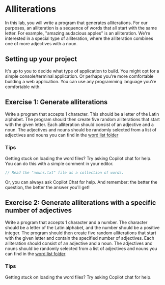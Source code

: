 # Alliterations

In this lab, you will write a program that generates alliterations. For our purposes, an alliteration is a sequence of words that all start with the same letter. For example, "amazing audacious apples" is an alliteration. We're interested in a special type of alliteration, where the alliteration combines one of more adjectives with a noun.

## Setting up your project

It's up to you to decide what type of application to build. You might opt for a simple console/terminal application. Or perhaps you're more comfortable building a web application. You can use any programming language you're comfortable with.

## Exercise 1: Generate alliterations

Write a program that accepts 1 character. This should be a letter of the Latin alphabet. The program should then create five random alliterations that start with the given letter. Each alliteration should consist of an adjective and a noun. The adjectives and nouns should be randomly selected from a list of adjectives and nouns you can find in the [word list folder][1]

### Tips

Getting stuck on loading the word files? Try asking Copilot chat for help. You can do this with a simple comment in your editor.

```cs
// Read the "nouns.txt" file as a collection of words.
```

Or, you can always ask Copilot Chat for help. And remember: the better the question, the better the answer you'll get!

[1]: ./WordLists

## Exercise 2: Generate alliterations with a specific number of adjectives

Write a program that accepts 1 character and a number. The character should be a letter of the Latin alphabet, and the number should be a positive integer. The program should then create five random alliterations that start with the given letter and contain the specified number of adjectives. Each alliteration should consist of an adjective and a noun. The adjectives and nouns should be randomly selected from a list of adjectives and nouns you can find in the [word list folder][1]

### Tips

Getting stuck on loading the word files? Try asking Copilot chat for help.

[1]: ./WordLists
